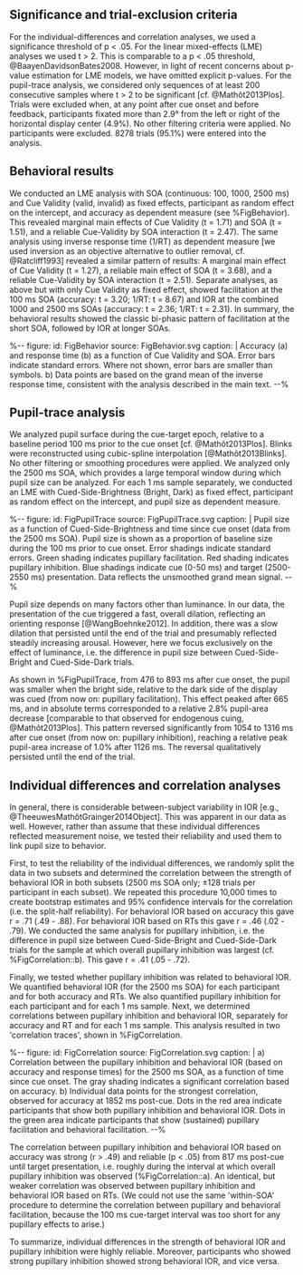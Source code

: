 ## Significance and trial-exclusion criteria

For the individual-differences and correlation analyses, we used a significance threshold of p < .05. For the linear mixed-effects (LME) analyses we used t > 2. This is comparable to a p < .05 threshold, @BaayenDavidsonBates2008. However, in light of recent concerns about p-value estimation for LME models, we have omitted explicit p-values. For the pupil-trace analysis, we considered only sequences of at least 200 consecutive samples where t > 2 to be significant [cf. @Mathôt2013Plos]. Trials were excluded when, at any point after cue onset and before feedback, participants fixated more than 2.9° from the left or right of the horizontal display center (4.9%). No other filtering criteria were applied. No participants were excluded. 8278 trials (95.1%) were entered into the analysis.

## Behavioral results

We conducted an LME analysis with SOA (continuous: 100, 1000, 2500 ms) and Cue Validity (valid, invalid) as fixed effects, participant as random effect on the intercept, and accuracy as dependent measure (see %FigBehavior). This revealed marginal main effects of Cue Validity (t = 1.71) and SOA (t = 1.51), and a reliable Cue-Validity by SOA interaction (t = 2.47). The same analysis using inverse response time (1/RT) as dependent measure [we used inversion as an objective alternative to outlier removal, cf. @Ratcliff1993] revealed a similar pattern of results: A marginal main effect of Cue Validity (t = 1.27), a reliable main effect of SOA (t = 3.68), and a reliable Cue-Validity by SOA interaction (t = 2.51). Separate analyses, as above but with only Cue Validity as fixed effect, showed facilitation at the 100 ms SOA (accuracy: t = 3.20; 1/RT: t = 8.67) and IOR at the combined 1000 and 2500 ms SOAs (accuracy: t = 2.36; 1/RT: t = 2.31). In summary, the behavioral results showed the classic bi-phasic pattern of facilitation at the short SOA, followed by IOR at longer SOAs.

%--
figure:
 id: FigBehavior
 source: FigBehavior.svg
 caption: |
  Accuracy (a) and response time (b) as a function of Cue Validity and SOA. Error bars indicate standard errors. Where not shown, error bars are smaller than symbols. b) Data points are based on the grand mean of the inverse response time, consistent with the analysis described in the main text.
--%

## Pupil-trace analysis

We analyzed pupil surface during the cue-target epoch, relative to a baseline period 100 ms prior to the cue onset [cf. @Mathôt2013Plos]. Blinks were reconstructed using cubic-spline interpolation [@Mathôt2013Blinks]. No other filtering or smoothing procedures were applied. We analyzed only the 2500 ms SOA, which provides a large temporal window during which pupil size can be analyzed. For each 1 ms sample separately, we conducted an LME with Cued-Side-Brightness (Bright, Dark) as fixed effect, participant as random effect on the intercept, and pupil size as dependent measure.

%--
figure:
 id: FigPupilTrace
 source: FigPupilTrace.svg
 caption: |
  Pupil size as a function of Cued-Side-Brightness and time since cue onset (data from the 2500 ms SOA). Pupil size is shown as a proportion of baseline size during the 100 ms prior to cue onset. Error shadings indicate standard errors. Green shading indicates pupillary facilitation. Red shading indicates pupillary inhibition. Blue shadings indicate cue (0-50 ms) and target (2500-2550 ms) presentation. Data reflects the unsmoothed grand mean signal.
--%

Pupil size depends on many factors other than luminance. In our data, the presentation of the cue triggered a fast, overall dilation, reflecting an orienting response [@WangBoehnke2012]. In addition, there was a slow dilation that persisted until the end of the trial and presumably reflected steadily increasing arousal. However, here we focus exclusively on the effect of luminance, i.e. the difference in pupil size between Cued-Side-Bright and Cued-Side-Dark trials.

As shown in %FigPupilTrace, from 476 to 893 ms after cue onset, the pupil was smaller when the bright side, relative to the dark side of the display was cued (from now on: pupillary facilitation). This effect peaked after 665 ms, and in absolute terms corresponded to a relative 2.8% pupil-area decrease [comparable to that observed for endogenous cuing, @Mathôt2013Plos]. This pattern reversed significantly from 1054 to 1316 ms after cue onset (from now on: pupillary inhibition), reaching a relative peak pupil-area increase of 1.0% after 1126 ms. The reversal qualitatively persisted until the end of the trial.

## Individual differences and correlation analyses

In general, there is considerable between-subject variability in IOR [e.g., @TheeuwesMathôtGrainger2014Object]. This was apparent in our data as well. However, rather than assume that these individual differences reflected measurement noise, we tested their reliability and used them to link pupil size to behavior.

First, to test the reliability of the individual differences, we randomly split the data in two subsets and determined the correlation between the strength of behavioral IOR in both subsets (2500 ms SOA only; ±128 trials per participant in each subset). We repeated this procedure 10,000 times to create bootstrap estimates and 95% confidence intervals for the correlation (i.e. the split-half reliability). For behavioral IOR based on accuracy this gave r = .71 (.49 - .88). For behavioral IOR based on RTs this gave r = .46 (.02 - .79). We conducted the same analysis for pupillary inhibition, i.e. the difference in pupil size between Cued-Side-Bright and Cued-Side-Dark trials for the sample at which overall pupillary inhibition was largest (cf. %FigCorrelation::b). This gave r = .41 (.05 - .72).

Finally, we tested whether pupillary inhibition was related to behavioral IOR. We quantified behavioral IOR (for the 2500 ms SOA) for each participant and for both accuracy and RTs. We also quantified pupillary inhibition for each participant and for each 1 ms sample. Next, we determined correlations between pupillary inhibition and behavioral IOR, separately for accuracy and RT and for each 1 ms sample. This analysis resulted in two 'correlation traces', shown in %FigCorrelation.

%--
figure:
 id: FigCorrelation
 source: FigCorrelation.svg
 caption: |
  a) Correlation between the pupillary inhibition and behavioral IOR (based on accuracy and response times) for the 2500 ms SOA, as a function of time since cue onset. The gray shading indicates a significant correlation based on accuracy. b) Individual data points for the strongest correlation, observed for accuracy at 1852 ms post-cue. Dots in the red area indicate participants that show both pupillary inhibition and behavioral IOR. Dots in the green area indicate participants that show (sustained) pupillary facilitation and behavioral facilitation.
--%

The correlation between pupillary inhibition and behavioral IOR based on accuracy was strong (r > .49) and reliable (p < .05) from 817 ms post-cue until target presentation, i.e. roughly during the interval at which overall pupillary inhibition was observed (%FigCorrelation::a). An identical, but weaker correlation was observed between pupillary inhibition and behavioral IOR based on RTs. (We could not use the same 'within-SOA' procedure to determine the correlation between pupillary and behavioral facilitation, because the 100 ms cue-target interval was too short for any pupillary effects to arise.)

To summarize, individual differences in the strength of behavioral IOR and pupillary inhibition were highly reliable. Moreover, participants who showed strong pupillary inhibition showed strong behavioral IOR, and vice versa.
